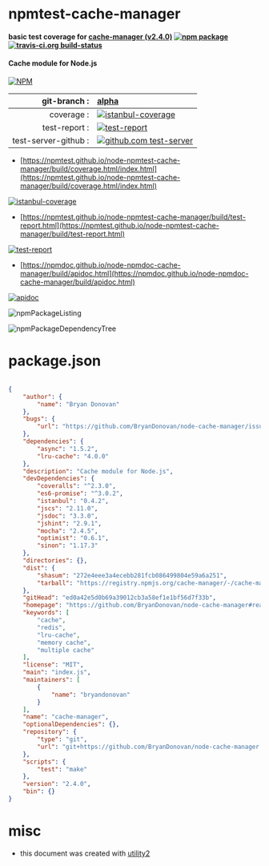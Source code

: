 # npmtest-cache-manager

#### basic test coverage for  [cache-manager (v2.4.0)](https://github.com/BryanDonovan/node-cache-manager#readme)  [![npm package](https://img.shields.io/npm/v/npmtest-cache-manager.svg?style=flat-square)](https://www.npmjs.org/package/npmtest-cache-manager) [![travis-ci.org build-status](https://api.travis-ci.org/npmtest/node-npmtest-cache-manager.svg)](https://travis-ci.org/npmtest/node-npmtest-cache-manager)

#### Cache module for Node.js

[![NPM](https://nodei.co/npm/cache-manager.png?downloads=true&downloadRank=true&stars=true)](https://www.npmjs.com/package/cache-manager)

| git-branch : | [alpha](https://github.com/npmtest/node-npmtest-cache-manager/tree/alpha)|
|--:|:--|
| coverage : | [![istanbul-coverage](https://npmtest.github.io/node-npmtest-cache-manager/build/coverage.badge.svg)](https://npmtest.github.io/node-npmtest-cache-manager/build/coverage.html/index.html)|
| test-report : | [![test-report](https://npmtest.github.io/node-npmtest-cache-manager/build/test-report.badge.svg)](https://npmtest.github.io/node-npmtest-cache-manager/build/test-report.html)|
| test-server-github : | [![github.com test-server](https://npmtest.github.io/node-npmtest-cache-manager/GitHub-Mark-32px.png)](https://npmtest.github.io/node-npmtest-cache-manager/build/app/index.html) | | build-artifacts : | [![build-artifacts](https://npmtest.github.io/node-npmtest-cache-manager/glyphicons_144_folder_open.png)](https://github.com/npmtest/node-npmtest-cache-manager/tree/gh-pages/build)|

- [https://npmtest.github.io/node-npmtest-cache-manager/build/coverage.html/index.html](https://npmtest.github.io/node-npmtest-cache-manager/build/coverage.html/index.html)

[![istanbul-coverage](https://npmtest.github.io/node-npmtest-cache-manager/build/screenCapture.buildCi.browser.%252Ftmp%252Fbuild%252Fcoverage.lib.html.png)](https://npmtest.github.io/node-npmtest-cache-manager/build/coverage.html/index.html)

- [https://npmtest.github.io/node-npmtest-cache-manager/build/test-report.html](https://npmtest.github.io/node-npmtest-cache-manager/build/test-report.html)

[![test-report](https://npmtest.github.io/node-npmtest-cache-manager/build/screenCapture.buildCi.browser.%252Ftmp%252Fbuild%252Ftest-report.html.png)](https://npmtest.github.io/node-npmtest-cache-manager/build/test-report.html)

- [https://npmdoc.github.io/node-npmdoc-cache-manager/build/apidoc.html](https://npmdoc.github.io/node-npmdoc-cache-manager/build/apidoc.html)

[![apidoc](https://npmdoc.github.io/node-npmdoc-cache-manager/build/screenCapture.buildCi.browser.%252Ftmp%252Fbuild%252Fapidoc.html.png)](https://npmdoc.github.io/node-npmdoc-cache-manager/build/apidoc.html)

![npmPackageListing](https://npmtest.github.io/node-npmtest-cache-manager/build/screenCapture.npmPackageListing.svg)

![npmPackageDependencyTree](https://npmtest.github.io/node-npmtest-cache-manager/build/screenCapture.npmPackageDependencyTree.svg)



# package.json

```json

{
    "author": {
        "name": "Bryan Donovan"
    },
    "bugs": {
        "url": "https://github.com/BryanDonovan/node-cache-manager/issues"
    },
    "dependencies": {
        "async": "1.5.2",
        "lru-cache": "4.0.0"
    },
    "description": "Cache module for Node.js",
    "devDependencies": {
        "coveralls": "^2.3.0",
        "es6-promise": "^3.0.2",
        "istanbul": "0.4.2",
        "jscs": "2.11.0",
        "jsdoc": "3.3.0",
        "jshint": "2.9.1",
        "mocha": "2.4.5",
        "optimist": "0.6.1",
        "sinon": "1.17.3"
    },
    "directories": {},
    "dist": {
        "shasum": "272e4eee3a4ecebb281fcb086499804e59a6a251",
        "tarball": "https://registry.npmjs.org/cache-manager/-/cache-manager-2.4.0.tgz"
    },
    "gitHead": "ed0a42e5d0b69a39012cb3a58ef1e1bf56d7f33b",
    "homepage": "https://github.com/BryanDonovan/node-cache-manager#readme",
    "keywords": [
        "cache",
        "redis",
        "lru-cache",
        "memory cache",
        "multiple cache"
    ],
    "license": "MIT",
    "main": "index.js",
    "maintainers": [
        {
            "name": "bryandonovan"
        }
    ],
    "name": "cache-manager",
    "optionalDependencies": {},
    "repository": {
        "type": "git",
        "url": "git+https://github.com/BryanDonovan/node-cache-manager.git"
    },
    "scripts": {
        "test": "make"
    },
    "version": "2.4.0",
    "bin": {}
}
```



# misc
- this document was created with [utility2](https://github.com/kaizhu256/node-utility2)

